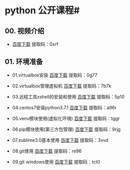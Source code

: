 # python 公开课程#

## 00. 视频介绍 ##

+ [百度下载](https://pan.baidu.com/s/1ATJUFqR5McPQK6s5kN11Gg "00.视频介绍") 提取码：0xrf


## 01. 环境准备 ##

+ 01.virtualbox安装 [百度下载](https://pan.baidu.com/s/1wC2x4gf5DZdw2DUfVK9CNQ "01.virtualbox安装") 提取码：0g77

+ 02.virtualbox管理虚拟机 [百度下载](https://pan.baidu.com/s/1n6RDjQ4JQwDDAhQc5uu9Lg "02.virtualbox管理虚拟机") 提取码：7b7k

+ 03.远程工具xshell的安装和使用 [百度下载](https://pan.baidu.com/s/1PeoDfa3eUYSlBbtRTLj88Q "03.远程工具xshell的安装和使用") 提取码：5p10

+ 04.centos7安装python3.7.1 [百度下载](https://pan.baidu.com/s/1_j_X5SbRO8_AwiU5kn_FUg "04.centos7安装python3.7.1") 提取码：a96r

+ 05.venv模块使用(虚拟化环境) [百度下载](https://pan.baidu.com/s/1nHcNYWTaiGedlry09kJXIg "05.venv模块使用(虚拟化环境)") 提取码：tggr

+ 06.pip模块使用(第三方包管理) [百度下载](https://pan.baidu.com/s/12EBPYFeAsCE3WijAIwE5hA "06.pip模块使用(第三方包管理)") 提取码：9rjg

+ 07.sublime3.0基本使用 [百度下载](https://pan.baidu.com/s/13pyT8tm-EbT9yQMqkZZgew "07.sublime3.0基本使用") 提取码：3vvd

+ 08.git使用 [百度下载](https://pan.baidu.com/s/13aXQVZ0VkHkUZxqRiqXm1Q "08.git使用") 提取码：re96

+ 09.git windows使用 [百度下载](https://pan.baidu.com/s/1ezf4-fox_glUy3WmeUdigQ "09.git windows使用") 提取码：tct0

